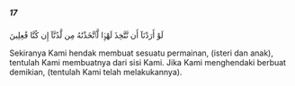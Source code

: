 ##### 17

<span class="ayah">لَوْ أَرَدْنَآ أَن نَّتَّخِذَ لَهْوًۭا لَّٱتَّخَذْنَٰهُ مِن لَّدُنَّآ إِن كُنَّا فَٰعِلِينَ</span>

<span class="ayah_translation">Sekiranya Kami hendak membuat sesuatu permainan, (isteri dan anak), tentulah Kami membuatnya dari sisi Kami. Jika Kami menghendaki berbuat demikian, (tentulah Kami telah melakukannya).</span>
